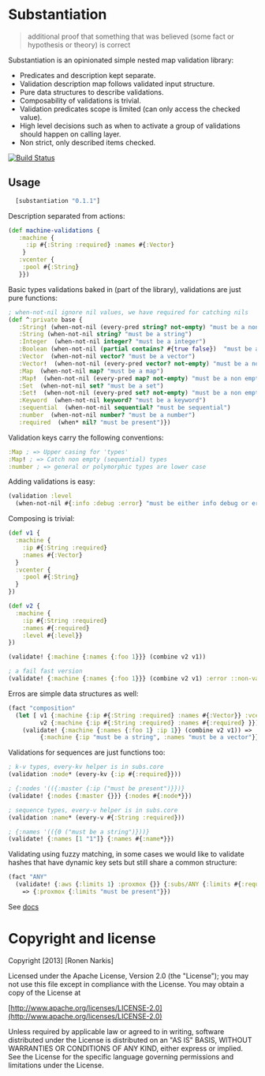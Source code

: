 # Substantiation

> additional proof that something that was believed (some fact or hypothesis or theory) is correct


Substantiation is an opinionated simple nested map validation library:

 * Predicates and description kept separate.
 * Validation description map follows validated input structure.
 * Pure data structures to describe validations. 
 * Composability of validations is trivial.
 * Validation predicates scope is limited (can only access the checked value).
 * High level decisions such as when to activate a group of validations should happen on calling layer.
 * Non strict, only described items checked.
 
[![Build Status](https://travis-ci.org/narkisr/substantiation.png?branch=master)](https://travis-ci.org/narkisr/substantiation)

## Usage

```clojure
  [substantiation "0.1.1"]
```

Description separated from actions:

```clojure
(def machine-validations {
   :machine {
     :ip #{:String :required} :names #{:Vector}
    }
   :vcenter {
    :pool #{:String}
   }})   
```
Basic types validations baked in (part of the library), validations are just pure functions:
 
```clojure
; when-not-nil ignore nil values, we have required for catching nils
(def ^:private base {
   :String! (when-not-nil (every-pred string? not-empty) "must be a non empty string")                     
   :String (when-not-nil string? "must be a string")                     
   :Integer  (when-not-nil integer? "must be a integer")                     
   :Boolean (when-not-nil (partial contains? #{true false})  "must be a boolean")                     
   :Vector  (when-not-nil vector? "must be a vector")                     
   :Vector!  (when-not-nil (every-pred vector? not-empty) "must be a non empty vector")                     
   :Map  (when-not-nil map? "must be a map")                     
   :Map!  (when-not-nil (every-pred map? not-empty) "must be a non empty map")                     
   :Set  (when-not-nil set? "must be a set")                     
   :Set!  (when-not-nil (every-pred set? not-empty) "must be a non empty set")                     
   :Keyword  (when-not-nil keyword? "must be a keyword")                     
   :sequential  (when-not-nil sequential? "must be sequential")                     
   :number  (when-not-nil number? "must be a number")                     
   :required  (when* nil? "must be present")})
```

Validation keys carry the following conventions:

```clojure
:Map ; => Upper casing for 'types'
:Map! ; => Catch non empty (sequential) types
:number ; => general or polymorphic types are lower case
```

Adding validations is easy:

```clojure
(validation :level 
  (when-not-nil #{:info :debug :error} "must be either info debug or error"))
```

Composing is trivial:
```clojure
(def v1 {
  :machine {
    :ip #{:String :required} 
    :names #{:Vector}
  }
  :vcenter {
    :pool #{:String}
  }
})

(def v2 {
  :machine {
    :ip #{:String :required} 
    :names #{:required}
    :level #{:level}}
})

(validate! {:machine {:names {:foo 1}}} (combine v2 v1))

; a fail fast version
(validate! {:machine {:names {:foo 1}}} (combine v2 v1) :error ::non-valid-machine)
```

Erros are simple data structures as well:

```clojure
(fact "composition"
  (let [ v1 {:machine {:ip #{:String :required} :names #{:Vector}} :vcenter {:pool #{:String}}} 
         v2 {:machine {:ip #{:String :required} :names #{:required} }}]
    (validate! {:machine {:names {:foo 1} :ip 1}} (combine v2 v1)) => 
         {:machine {:ip "must be a string", :names "must be a vector"}}  ))
```

Validations for sequences are just functions too:

```clojure
; k-v types, every-kv helper is in subs.core
(validation :node* (every-kv {:ip #{:required}}))

; {:nodes '(({:master {:ip ("must be present")}})}
(validate! {:nodes {:master {}}} {:nodes #{:node*}})

; sequence types, every-v helper is in subs.core
(validation :name* (every-v #{:String :required}))

; {:names '(({0 ("must be a string")}))}
(validate! {:names [1 "1"]} {:names #{:name*}})
```

Validating using fuzzy matching, in some cases we would like to validate hashes that have dynamic key sets but still share a common structure:

```clojure
(fact "ANY"
  (validate! {:aws {:limits 1} :proxmox {}} {:subs/ANY {:limits #{:required :Integer}}}) 
    => {:proxmox {:limits "must be present"}})
```


See [docs](http://narkisr.github.io/substantiation/)

# Copyright and license

Copyright [2013] [Ronen Narkis]

Licensed under the Apache License, Version 2.0 (the "License");
you may not use this file except in compliance with the License.
You may obtain a copy of the License at

  [http://www.apache.org/licenses/LICENSE-2.0](http://www.apache.org/licenses/LICENSE-2.0)

Unless required by applicable law or agreed to in writing, software
distributed under the License is distributed on an "AS IS" BASIS,
WITHOUT WARRANTIES OR CONDITIONS OF ANY KIND, either express or implied.
See the License for the specific language governing permissions and
limitations under the License.
